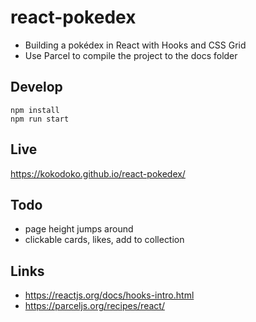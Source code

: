 # react-pokedex

- Building a pokédex in React with Hooks and CSS Grid
- Use Parcel to compile the project to the docs folder

## Develop

```
npm install
npm run start
```

## Live

https://kokodoko.github.io/react-pokedex/

## Todo

- page height jumps around
- clickable cards, likes, add to collection

## Links

- https://reactjs.org/docs/hooks-intro.html
- https://parceljs.org/recipes/react/

